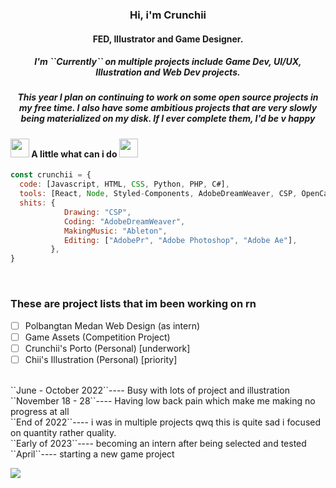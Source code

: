 <h3 align=center>Hi, i'm Crunchii</h3> 
<h4 align=center>FED, Illustrator and Game Designer.</h4>

<h5 align=center> I'm ``Currently`` on multiple projects include Game Dev, UI/UX, Illustration and Web Dev projects.</h5>

<h5 align=center> This year I plan on continuing to work on some open source projects in my free time. I also have some ambitious projects that are very slowly being materialized on my disk. If I ever complete them, I'd be v happy </h5>

#### <img src="https://media.giphy.com/media/iJJOmgeWguyXBXh7C6/giphy.gif" width="30"> A little what can i do <img src="https://media.giphy.com/media/iJJOmgeWguyXBXh7C6/giphy.gif" width="30"> 

```javascript
const crunchii = {
  code: [Javascript, HTML, CSS, Python, PHP, C#],
  tools: [React, Node, Styled-Components, AdobeDreamWeaver, CSP, OpenCanvas7, Ableton, AdobePr, AdobeAe, Unity],
  shits: {
            Drawing: "CSP",
            Coding: "AdobeDreamWeaver",
            MakingMusic: "Ableton",
            Editing: ["AdobePr", "Adobe Photoshop", "Adobe Ae"],
         },
}
```
<br>

### These are project lists that im been working on rn
- [ ] Polbangtan Medan Web Design (as intern)
- [ ] Game Assets (Competition Project)
- [ ] Crunchii's Porto (Personal) [underwork]
- [ ] Chii's Illustration (Personal) [priority]

<br>
``June - October 2022``---- Busy with lots of project and illustration<br>
``November 18 - 28``---- Having low back pain which make me making no progress at all<br>
``End of 2022``---- i was in multiple projects qwq this is quite sad i focused on quantity rather quality.<br>
``Early of 2023``---- becoming an intern after being selected and tested<br>
``April``---- starting a new game project

[![](https://el-psy-congroo-mohi.glitch.me/count.svg)](https://glitch.com/~el-psy-congroo-mohi)
